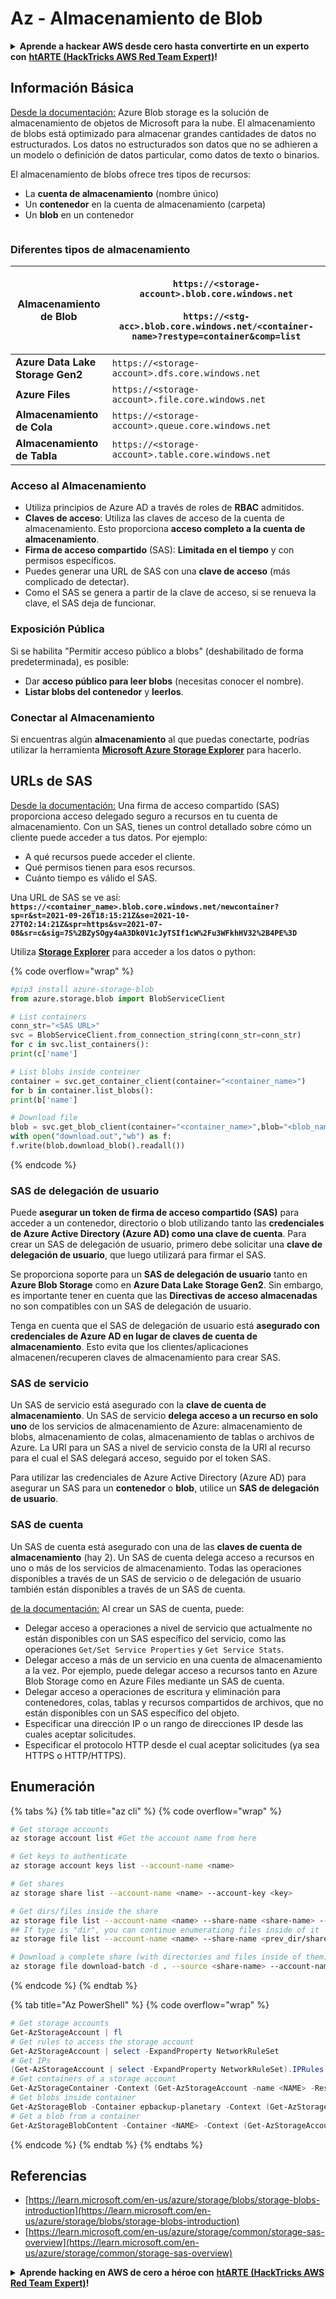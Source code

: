 # Az - Almacenamiento de Blob

<details>

<summary><strong>Aprende a hackear AWS desde cero hasta convertirte en un experto con</strong> <a href="https://training.hacktricks.xyz/courses/arte"><strong>htARTE (HackTricks AWS Red Team Expert)</strong></a><strong>!</strong></summary>

Otras formas de apoyar a HackTricks:

* Si deseas ver tu **empresa anunciada en HackTricks** o **descargar HackTricks en PDF** Consulta los [**PLANES DE SUSCRIPCIÓN**](https://github.com/sponsors/carlospolop)!
* Obtén el [**oficial PEASS & HackTricks swag**](https://peass.creator-spring.com)
* Descubre [**La Familia PEASS**](https://opensea.io/collection/the-peass-family), nuestra colección exclusiva de [**NFTs**](https://opensea.io/collection/the-peass-family)
* **Únete al** 💬 [**grupo de Discord**](https://discord.gg/hRep4RUj7f) o al [**grupo de telegram**](https://t.me/peass) o **síguenos** en **Twitter** 🐦 [**@hacktricks\_live**](https://twitter.com/hacktricks\_live)**.**
* **Comparte tus trucos de hacking enviando PRs a los repositorios de** [**HackTricks**](https://github.com/carlospolop/hacktricks) y [**HackTricks Cloud**](https://github.com/carlospolop/hacktricks-cloud).

</details>

## Información Básica

[Desde la documentación:](https://learn.microsoft.com/en-us/azure/storage/blobs/storage-blobs-overview) Azure Blob storage es la solución de almacenamiento de objetos de Microsoft para la nube. El almacenamiento de blobs está optimizado para almacenar grandes cantidades de datos no estructurados. Los datos no estructurados son datos que no se adhieren a un modelo o definición de datos particular, como datos de texto o binarios.

El almacenamiento de blobs ofrece tres tipos de recursos:

* La **cuenta de almacenamiento** (nombre único)
* Un **contenedor** en la cuenta de almacenamiento (carpeta)
* Un **blob** en un contenedor

<figure><img src="../../../.gitbook/assets/image (114).png" alt=""><figcaption></figcaption></figure>

### Diferentes tipos de almacenamiento

| **Almacenamiento de Blob**       | <p><code>https://&#x3C;storage-account>.blob.core.windows.net</code><br><br><code>https://&#x3C;stg-acc>.blob.core.windows.net/&#x3C;container-name>?restype=container&#x26;comp=list</code></p> |
| -------------------------------- | ------------------------------------------------------------------------------------------------------------------------------------------------------------------------------------------------ |
| **Azure Data Lake Storage Gen2** | `https://<storage-account>.dfs.core.windows.net`                                                                                                                                                 |
| **Azure Files**                  | `https://<storage-account>.file.core.windows.net`                                                                                                                                                |
| **Almacenamiento de Cola**       | `https://<storage-account>.queue.core.windows.net`                                                                                                                                               |
| **Almacenamiento de Tabla**      | `https://<storage-account>.table.core.windows.net`                                                                                                                                               |

### Acceso al Almacenamiento <a href="#about-blob-storage" id="about-blob-storage"></a>

* Utiliza principios de Azure AD a través de roles de **RBAC** admitidos.
* **Claves de acceso**: Utiliza las claves de acceso de la cuenta de almacenamiento. Esto proporciona **acceso completo a la cuenta de almacenamiento**.
* **Firma de acceso compartido** (SAS): **Limitada en el tiempo** y con permisos específicos.
* Puedes generar una URL de SAS con una **clave de acceso** (más complicado de detectar).
* Como el SAS se genera a partir de la clave de acceso, si se renueva la clave, el SAS deja de funcionar.

### Exposición Pública

Si se habilita "Permitir acceso público a blobs" (deshabilitado de forma predeterminada), es posible:

* Dar **acceso público para leer blobs** (necesitas conocer el nombre).
* **Listar blobs del contenedor** y **leerlos**.

### Conectar al Almacenamiento

Si encuentras algún **almacenamiento** al que puedas conectarte, podrías utilizar la herramienta [**Microsoft Azure Storage Explorer**](https://azure.microsoft.com/es-es/products/storage/storage-explorer/) para hacerlo.

## URLs de SAS

[Desde la documentación:](https://learn.microsoft.com/en-us/azure/storage/common/storage-sas-overview) Una firma de acceso compartido (SAS) proporciona acceso delegado seguro a recursos en tu cuenta de almacenamiento. Con un SAS, tienes un control detallado sobre cómo un cliente puede acceder a tus datos. Por ejemplo:

* A qué recursos puede acceder el cliente.
* Qué permisos tienen para esos recursos.
* Cuánto tiempo es válido el SAS.

Una URL de SAS se ve así: **`https://<container_name>.blob.core.windows.net/newcontainer?sp=r&st=2021-09-26T18:15:21Z&se=2021-10-27T02:14:21Z&spr=https&sv=2021-07-08&sr=c&sig=7S%2BZySOgy4aA3Dk0V1cJyTSIf1cW%2Fu3WFkhHV32%2B4PE%3D`**

Utiliza [**Storage Explorer**](https://azure.microsoft.com/en-us/features/storage-explorer/) para acceder a los datos o python:

{% code overflow="wrap" %}
```python
#pip3 install azure-storage-blob
from azure.storage.blob import BlobServiceClient

# List containers
conn_str="<SAS URL>"
svc = BlobServiceClient.from_connection_string(conn_str=conn_str)
for c in svc.list_containers():
print(c['name']

# List blobs inside conteiner
container = svc.get_container_client(container="<container_name>")
for b in container.list_blobs():
print(b['name']

# Download file
blob = svc.get_blob_client(container="<container_name>",blob="<blob_name>")
with open("download.out","wb") as f:
f.write(blob.download_blob().readall())
```
{% endcode %}

### SAS de delegación de usuario <a href="#user-delegation-sas" id="user-delegation-sas"></a>

Puede **asegurar un token de firma de acceso compartido (SAS)** para acceder a un contenedor, directorio o blob utilizando tanto las **credenciales de Azure Active Directory (Azure AD) como una clave de cuenta**. Para crear un SAS de delegación de usuario, primero debe solicitar una **clave de delegación de usuario**, que luego utilizará para firmar el SAS.

Se proporciona soporte para un **SAS de delegación de usuario** tanto en **Azure Blob Storage** como en **Azure Data Lake Storage Gen2**. Sin embargo, es importante tener en cuenta que las **Directivas de acceso almacenadas** no son compatibles con un SAS de delegación de usuario.

Tenga en cuenta que el SAS de delegación de usuario está **asegurado con credenciales de Azure AD en lugar de claves de cuenta de almacenamiento**. Esto evita que los clientes/aplicaciones almacenen/recuperen claves de almacenamiento para crear SAS.

### SAS de servicio

Un SAS de servicio está asegurado con la **clave de cuenta de almacenamiento**. Un SAS de servicio **delega acceso a un recurso en solo uno** de los servicios de almacenamiento de Azure: almacenamiento de blobs, almacenamiento de colas, almacenamiento de tablas o archivos de Azure. La URI para un SAS a nivel de servicio consta de la URI al recurso para el cual el SAS delegará acceso, seguido por el token SAS.

Para utilizar las credenciales de Azure Active Directory (Azure AD) para asegurar un SAS para un **contenedor** o **blob**, utilice un **SAS de delegación de usuario**.

### SAS de cuenta

Un SAS de cuenta está asegurado con una de las **claves de cuenta de almacenamiento** (hay 2). Un SAS de cuenta delega acceso a recursos en uno o más de los servicios de almacenamiento. Todas las operaciones disponibles a través de un SAS de servicio o de delegación de usuario también están disponibles a través de un SAS de cuenta.

[de la documentación:](https://learn.microsoft.com/en-us/rest/api/storageservices/create-account-sas) Al crear un SAS de cuenta, puede:

* Delegar acceso a operaciones a nivel de servicio que actualmente no están disponibles con un SAS específico del servicio, como las operaciones `Get/Set Service Properties` y `Get Service Stats`.
* Delegar acceso a más de un servicio en una cuenta de almacenamiento a la vez. Por ejemplo, puede delegar acceso a recursos tanto en Azure Blob Storage como en Azure Files mediante un SAS de cuenta.
* Delegar acceso a operaciones de escritura y eliminación para contenedores, colas, tablas y recursos compartidos de archivos, que no están disponibles con un SAS específico del objeto.
* Especificar una dirección IP o un rango de direcciones IP desde las cuales aceptar solicitudes.
* Especificar el protocolo HTTP desde el cual aceptar solicitudes (ya sea HTTPS o HTTP/HTTPS).

## Enumeración

{% tabs %}
{% tab title="az cli" %}
{% code overflow="wrap" %}
```bash
# Get storage accounts
az storage account list #Get the account name from here

# Get keys to authenticate
az storage account keys list --account-name <name>

# Get shares
az storage share list --account-name <name> --account-key <key>

# Get dirs/files inside the share
az storage file list --account-name <name> --share-name <share-name> --account-key <key>
## If type is "dir", you can continue enumerationg files inside of it
az storage file list --account-name <name> --share-name <prev_dir/share-name> --account-key <key>

# Download a complete share (with directories and files inside of them)
az storage file download-batch -d . --source <share-name> --account-name <name> --account-key <key>
```
{% endcode %}
{% endtab %}

{% tab title="Az PowerShell" %}
{% code overflow="wrap" %}
```powershell
# Get storage accounts
Get-AzStorageAccount | fl
# Get rules to access the storage account
Get-AzStorageAccount | select -ExpandProperty NetworkRuleSet
# Get IPs
(Get-AzStorageAccount | select -ExpandProperty NetworkRuleSet).IPRules
# Get containers of a storage account
Get-AzStorageContainer -Context (Get-AzStorageAccount -name <NAME> -ResourceGroupName <NAME>).context
# Get blobs inside container
Get-AzStorageBlob -Container epbackup-planetary -Context (Get-AzStorageAccount -name <name> -ResourceGroupName <name>).context
# Get a blob from a container
Get-AzStorageBlobContent -Container <NAME> -Context (Get-AzStorageAccount -name <NAME> -ResourceGroupName <NAME>).context -Blob <blob_name> -Destination .\Desktop\filename.txt
```
{% endcode %}
{% endtab %}
{% endtabs %}

## Referencias

* [https://learn.microsoft.com/en-us/azure/storage/blobs/storage-blobs-introduction](https://learn.microsoft.com/en-us/azure/storage/blobs/storage-blobs-introduction)
* [https://learn.microsoft.com/en-us/azure/storage/common/storage-sas-overview](https://learn.microsoft.com/en-us/azure/storage/common/storage-sas-overview)

<details>

<summary><strong>Aprende hacking en AWS de cero a héroe con</strong> <a href="https://training.hacktricks.xyz/courses/arte"><strong>htARTE (HackTricks AWS Red Team Expert)</strong></a><strong>!</strong></summary>

Otras formas de apoyar a HackTricks:

* Si deseas ver tu **empresa anunciada en HackTricks** o **descargar HackTricks en PDF** ¡Consulta los [**PLANES DE SUSCRIPCIÓN**](https://github.com/sponsors/carlospolop)!
* Obtén el [**oficial PEASS & HackTricks swag**](https://peass.creator-spring.com)
* Descubre [**The PEASS Family**](https://opensea.io/collection/the-peass-family), nuestra colección exclusiva de [**NFTs**](https://opensea.io/collection/the-peass-family)
* **Únete al** 💬 [**grupo de Discord**](https://discord.gg/hRep4RUj7f) o al [**grupo de telegram**](https://t.me/peass) o **síguenos** en **Twitter** 🐦 [**@hacktricks\_live**](https://twitter.com/hacktricks\_live)**.**
* **Comparte tus trucos de hacking enviando PRs a los repositorios de** [**HackTricks**](https://github.com/carlospolop/hacktricks) y [**HackTricks Cloud**](https://github.com/carlospolop/hacktricks-cloud).

</details>

